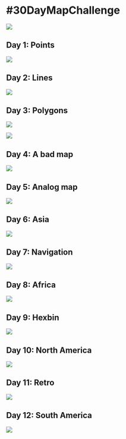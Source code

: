 
# #30DayMapChallenge

![](https://raw.githubusercontent.com/tjukanovt/30DayMapChallenge/main/images/flyers/30dmc-2023.png)


## Day 1: Points

![](day1.png)


## Day 2: Lines

![](day2.png)

## Day 3: Polygons

![](day3.png)

![](day3_2.png)

## Day 4: A bad map

![](day4.png)

## Day 5: Analog map

![](day5.jpeg)

## Day 6: Asia

![](day6.png)

## Day 7: Navigation

![](day7.png)

## Day 8: Africa

![](day8.png)

## Day 9: Hexbin

![](day9.png)

## Day 10: North America

![](10.3.png)

## Day 11: Retro

![](day11g.png)

## Day 12: South America

![](day12.png)